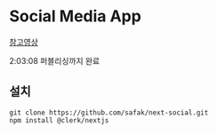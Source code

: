 # Social Media App

[참고영상](https://youtu.be/o080tU3sd0k?si=5y_uxIRMQI9AMf3O)

2:03:08 퍼블리싱까지 완료

## 설치
```
git clone https://github.com/safak/next-social.git
npm install @clerk/nextjs
```